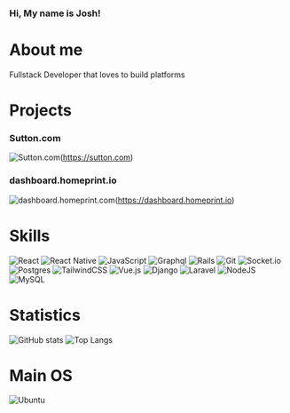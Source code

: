 ### Hi, My name is Josh!

# About me
Fullstack Developer that loves to build platforms

# Projects

  ### Sutton.com
  ![Sutton.com](https://sutton.com/img/logos/sutton-logo.svg)(https://sutton.com)
  
  ### dashboard.homeprint.io
  ![dashboard.homeprint.com](https://homeprint.io/wp-content/uploads/2021/11/HOMEPRINT-LOGO.png)(https://dashboard.homeprint.io)

# Skills
![React](https://img.shields.io/badge/react-%2320232a.svg?style=for-the-badge&logo=react&logoColor=%2361DAFB)
![React Native](https://img.shields.io/badge/react_native-%2320232a.svg?style=for-the-badge&logo=react&logoColor=%2361DAFB)
![JavaScript](https://img.shields.io/badge/javascript-%23323330.svg?style=for-the-badge&logo=javascript&logoColor=%23F7DF1E)
![Graphql](https://img.shields.io/badge/-Graphql-df0397?logo=graphql&style=for-the-badge)
![Rails](https://img.shields.io/badge/rails-%23CC0000.svg?style=for-the-badge&logo=ruby-on-rails&logoColor=white)
![Git](https://img.shields.io/badge/git-%23F05033.svg?style=for-the-badge&logo=git&logoColor=white)
![Socket.io](https://img.shields.io/badge/Socket.io-black?style=for-the-badge&logo=socket.io&badgeColor=010101)
![Postgres](https://img.shields.io/badge/postgres-%23316192.svg?style=for-the-badge&logo=postgresql&logoColor=white)
![TailwindCSS](https://img.shields.io/badge/tailwindcss-%2338B2AC.svg?style=for-the-badge&logo=tailwind-css&logoColor=white)
![Vue.js](https://img.shields.io/badge/vuejs-%2335495e.svg?style=for-the-badge&logo=vuedotjs&logoColor=%234FC08D)
![Django](https://img.shields.io/badge/django-%23092E20.svg?style=for-the-badge&logo=django&logoColor=white)
![Laravel](https://img.shields.io/badge/laravel-%23FF2D20.svg?style=for-the-badge&logo=laravel&logoColor=white)
![NodeJS](https://img.shields.io/badge/node.js-6DA55F?style=for-the-badge&logo=node.js&logoColor=white)
![MySQL](https://img.shields.io/badge/mysql-%2300f.svg?style=for-the-badge&logo=mysql&logoColor=white)

# Statistics
![GitHub stats](https://github-readme-stats.vercel.app/api?username=milkbag19&hide=contribs&show_icons=true&theme=tokyonight)
![Top Langs](https://github-readme-stats.vercel.app/api/top-langs/?username=milkbag19&layout=compact&theme=tokyonight)

# Main OS
![Ubuntu](https://img.shields.io/badge/Ubuntu-E95420?style=for-the-badge&logo=ubuntu&logoColor=white)
